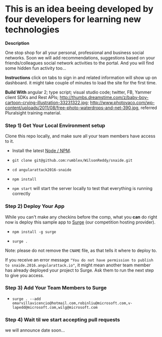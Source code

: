 # This is an idea beeing developed by four developers for learning new technologies


**Description**

One stop shop for all your personal, professional and business social networks. Soon we will add recommendations, suggestions based on your friends/colleagues social network activities to the portal. And you will find some hidden fun activity too...


**Instructions**
click on tabs to sign in and related information will show up on dashboard. it might take couple of minutes to load the site for the first time.

**Build With**
angular 2; type script; visual studio code; twitter, FB, Yammer client SDKs and Rest APIs; http://thumbs.dreamstime.com/z/baby-boy-cartoon-crying-illustration-33231322.jpg; http://www.photovaco.com/wp-content/uploads/2011/08/free-photo-waterdrops-and-net-390.jpg, referred Pluralsight training material.

### Step 1) Get Your Local Environment setup

Clone this repo locally, and make sure all your team members have access to it.

* Install the latest [Node / NPM](https://nodejs.org).

* `git clone git@github.com:rumblex/WilsonReddy/snaide.git`

* `cd angularattack2016-snaide`

* `npm install`

* `npm start` will start the server locally to test that everything is running correctly


### Step 2) Deploy Your App

While you can't make any checkins before the comp, what you **can** do right now is deploy this sample app to [Surge](https://surge.sh) (our competition hosting provider).

* `npm install -g surge`

* `surge .`

Note: please do not remove the `CNAME` file, as that tells it where to deploy to.

If you receive an error message `"You do not have permission to publish to snaide.2016.angularattack.io"`, it might mean another team member has already deployed your project to Surge. Ask them to run the next step to give you access.

### Step 3) Add Your Team Members to Surge

* `surge . --add omarvillavicencio@hotmail.com,robinliu@microsoft.com,v-lapedd@microsoft.com,wilg@microsoft.com`


### Step 4) Wait til we start accepting pull requests

we will announce date soon...


